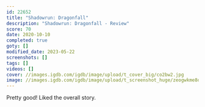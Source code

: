 ```yaml
---
id: 22652
title: "Shadowrun: Dragonfall"
description: "Shadowrun: Dragonfall - Review"
score: 70
date: 2020-10-10
completed: true
goty: []
modified_date: 2023-05-22
screenshots: []
tags: []
videos: []
cover: //images.igdb.com/igdb/image/upload/t_cover_big/co2bw2.jpg
image: //images.igdb.com/igdb/image/upload/t_screenshot_huge/zeogwkme8qa87nrjikcg.jpg
---
```

Pretty good! Liked the overall story.